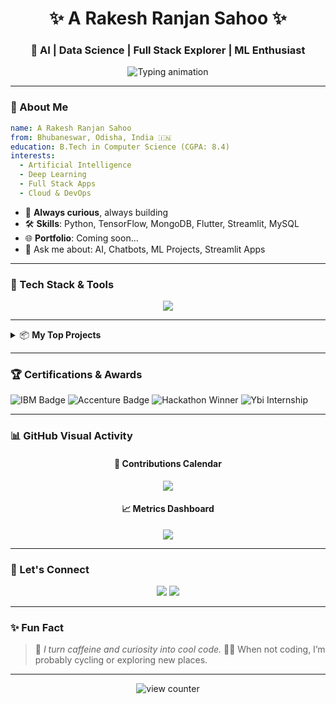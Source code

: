 <!-- Header -->
<h1 align="center">✨ A Rakesh Ranjan Sahoo ✨</h1>
<h3 align="center">🚀 AI | Data Science | Full Stack Explorer | ML Enthusiast</h3>

<p align="center">
  <img src="https://readme-typing-svg.demolab.com/?font=Fira+Code&size=22&pause=1000&center=true&vCenter=true&width=435&lines=Crafting+AI-Powered+Solutions...;Learning+Relentlessly...;Open+for+Collaboration!" alt="Typing animation" />
</p>

---

### 🎨 About Me

```yaml
name: A Rakesh Ranjan Sahoo
from: Bhubaneswar, Odisha, India 🇮🇳
education: B.Tech in Computer Science (CGPA: 8.4)
interests:
  - Artificial Intelligence
  - Deep Learning
  - Full Stack Apps
  - Cloud & DevOps
````

* 🧠 **Always curious**, always building
* 🛠️ **Skills**: Python, TensorFlow, MongoDB, Flutter, Streamlit, MySQL
* 🌐 **Portfolio**: Coming soon...
* 💬 Ask me about: AI, Chatbots, ML Projects, Streamlit Apps

---

### 🧰 Tech Stack & Tools

<div align="center">
  <img src="https://skillicons.dev/icons?i=python,tensorflow,mysql,mongodb,streamlit,flutter,azure,git,github,jupyter,vscode,tableau" />
</div>

---

<details>
<summary>📦 <b>My Top Projects</b></summary>

### 🩸 Blood Bond (Major Project)

> 🔗 Real-time blood donation platform with AI assistance

* 💬 Chatbot Assistant using NLP
* 😌 Emotion Detection to offer stress relief
* 🧠 Technologies: Python, TensorFlow, MongoDB, Firebase, Flutter

---

### 📱 Mobile Price Prediction

* Predicts price range using specs with ML models
* 💻 Tech: Python, Pandas, scikit-learn

---

### 🦠 COVID-19 India Dashboard

* Visual Tableau dashboard of cases, recovery & deaths
* 📊 Built using Tableau Public

---

### 🌿 Plant Disease Detection

* Deep learning classifier using TensorFlow/Keras
* Deployed using Streamlit

---

### 🏦 Bank Database Manager

* GUI for bank records
* Tech: Streamlit + MySQL

---

### 📘 Student Record System

* Tkinter-based desktop app
* Data handled using Python's Pickle module

</details>

---

### 🏆 Certifications & Awards

![IBM Badge](https://img.shields.io/badge/IBM-Python%20101-blue?style=for-the-badge\&logo=ibm)
![Accenture Badge](https://img.shields.io/badge/Accenture-Data%20Analytics-9cf?style=for-the-badge\&logo=accenture)
![Hackathon Winner](https://img.shields.io/badge/Hackathon%20Winner-2023-purple?style=for-the-badge\&logo=codeforces)
![Ybi Internship](https://img.shields.io/badge/YBI-AI%20Internship-orange?style=for-the-badge)

---

### 📊 GitHub Visual Activity

<h4 align="center">🌈 Contributions Calendar</h4>
<p align="center">
  <img src="https://github-contributions-api.deno.dev/arakeshranjansahoo.svg" />
</p>

<h4 align="center">📈 Metrics Dashboard</h4>
<p align="center">
  <img src="https://github-metrics.vercel.app/api?username=arakeshranjansahoo&template=classic&config.timezone=Asia%2FKolkata" />
</p>

---

### 🔗 Let's Connect

<p align="center">
  <a href="https://www.linkedin.com/in/arakeshranjansahoo/"><img src="https://img.shields.io/badge/LinkedIn-blue?style=for-the-badge&logo=linkedin" /></a>
  <a href="mailto:sahooarakeshranjan@gmail.com"><img src="https://img.shields.io/badge/Gmail-red?style=for-the-badge&logo=gmail" /></a>
</p>

---

### ✨ Fun Fact

> 🧩 *I turn caffeine and curiosity into cool code.*
> 🚴‍♂️ When not coding, I’m probably cycling or exploring new places.

---

<!-- Visitor Counter -->

<p align="center">
  <img src="https://komarev.com/ghpvc/?username=arakeshranjansahoo&label=Profile%20Views&color=0e75b6&style=flat" alt="view counter"/>
</p>
 
